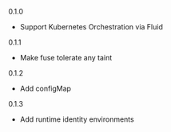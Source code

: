 0.1.0

- Support Kubernetes Orchestration via Fluid

0.1.1

- Make fuse tolerate any taint

0.1.2

- Add configMap

0.1.3

- Add runtime identity environments